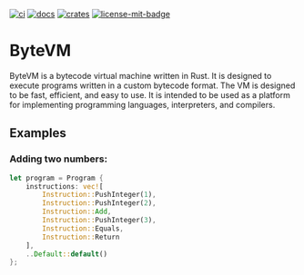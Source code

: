 [![ci][1]][2] [![docs][5]][6] [![crates][7]][8] [![license-mit-badge][]](#license)

[1]: https://github.com/burdockcascade/bytevm/actions/workflows/ci.yml/badge.svg?branch=master
[2]: https://github.com/burdockcascade/bytevm/actions/workflows/ci.yml
[5]: https://docs.rs/bytevm/badge.svg
[6]: https://docs.rs/bytevm
[7]: https://img.shields.io/crates/v/bytevm.svg
[8]: https://crates.io/crates/bytevm
[license-mit-badge]: https://img.shields.io/badge/license-MIT-blue.svg

# ByteVM
ByteVM is a bytecode virtual machine written in Rust. It is designed to execute programs written in a custom bytecode format. The VM is designed to be fast, efficient, and easy to use. It is intended to be used as a platform for implementing programming languages, interpreters, and compilers.

## Examples
### Adding two numbers:
```rust
let program = Program {
    instructions: vec![
        Instruction::PushInteger(1),
        Instruction::PushInteger(2),
        Instruction::Add,
        Instruction::PushInteger(3),
        Instruction::Equals,
        Instruction::Return
    ],
    ..Default::default()
};
```
